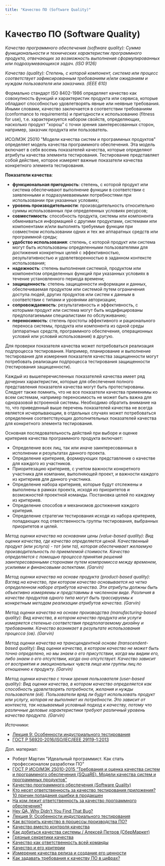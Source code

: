 ```yaml
---
title: "Качество ПО (Software Quality)"
---
```


# Качество ПО (Software Quality)

_Качество программного обеспечения (software quality): Сумма функциональности и технических характеристик программного продукта, отвечающих за возможность выполнения сформулированных или подразумевающихся задач. (ISO 9126)_

_Качество (quality): Степень, с которой компонент, система или процесс соответствует зафиксированным требованиям и/или ожиданиям и нуждам пользователя или заказчика. (IEEE 610)_

Формально стандарт ISO 8402-1986 определяет качество как совокупность функций и характеристик продукта или сервиса, которые обладают способностью удовлетворять явные или неявные требования. Иными словами, качество заключается в соответствии требованиям (conformance to requirements) и пригодности к использованию (fitness for use), т.е. характеризуется набором свойств, определяющих, насколько продукт "хорош" с точки зрения заинтересованных сторон, например, заказчик продукта или пользователь.

ИСО/МЭК 25010 "Модели качества систем и программных продуктов" определяет модель качества программного обеспечения. Эта модель включает в себя восемь показателей качества, которые определяют атрибуты качества элемента тестирования. Тестирование представляет собой действие, которое измеряет важные показатели качества конкретного элемента тестирования.

**Показатели качества**:

* **функциональная пригодность**: степень, с которой продукт или система обеспечивают выполнение функции в соответствии с заявленными и подразумеваемыми потребностями при использовании при указанных условиях;
* **уровень производительности**: производительность относительно суммы использованных при определенных условиях ресурсов;
* **совместимость**: способность продукта, системы или компонента обмениваться информацией с другими продуктами, системами или компонентами и/или выполнять требуемые функции при совместном использовании одних и тех же аппаратных средств или программной среды;
* **удобство использования**: степень, с которой продукт или система могут быть использованы определенными пользователями для достижения конкретных целей с эффективностью, результативностью и удовлетворенностью в заданном контексте использования;
* **надежность**: степень выполнения системой, продуктом или компонентом определенных функций при указанных условиях в течение установленного периода времени;
* **защищенность**: степень защищенности информации и данных, обеспечиваемая продуктом или системой путем ограничения доступа людей, других продуктов или систем к данным в соответствии с типами и уровнями авторизации;
* **сопровождаемость**: результативность и эффективность, с которыми продукт или система могут быть модифицированы предполагаемыми специалистами по обслуживанию;
* **переносимость**: степень простоты эффективного и рационального переноса системы, продукта или компонента из одной среды (аппаратных средств, программного обеспечения, операционных условий или условий использования) в другую.

Для проверки показателя качества может потребоваться реализация подпроцесса тестирования. Например, планирование и выполнение тестирования для измерения показателя качества защищенности могут потребовать реализации подпроцесса тестирования защищенности (тестирования защищенности).

Каждый из вышеперечисленных показателей качества имеет ряд дочерних характеристик, которые для обеспечения полного представления показателя качества могут быть протестированы. Следует также помнить, что не все показатели качества применимы ко всем системам, например переносимость не может быть важна для одноразовой встроенной системы. Необходимо обратить внимание на то, что приведенный выше перечень показателей качества не всегда является исчерпывающим, в отдельных случаях может потребоваться определение соответствующих дополнительных показателей качества для конкретного элемента тестирования.

Основная последовательность действий при выборе и оценке критериев качества программного продукта включает:

* Определение всех лиц, так или иначе заинтересованных в исполнении и результатах данного проекта.
* Определение критериев, формирующих представление о качестве для каждого из участников.
* Приоритезацию критериев, с учетом важности конкретного участника для компании, выполняющей проект, и важности каждого из критериев для данного участника.
* Определение набора критериев, которые будут отслежены и выполнены в рамках проекта, исходя из приоритетов и возможностей проектной команды. Постановка целей по каждому из критериев.
* Определение способов и механизмов достижения каждого критерия.
* Определение стратегии тестирования исходя из набора критериев, попадающих под ответственность группы тестирования, выбранных приоритетов и целей.

_Метод оценки качества на основании цены (value-based quality): Вид оценки качества, где качество определяется ценой. Качественный продукт (или услуга) - тот (или та), которая обеспечивает желаемую производительность по приемлемой стоимости. Качество определяется с помощью процесса принятия решений заинтересованными сторонами путем компромисса между временем, усилиями и финансовыми аспектами. (Garvin)_

_Метод оценки качества на основе продукта (product-based quality): Взгляд на качество, при котором качество основывается на четко определенном наборе атрибутов качества. Эти атрибуты должны быть объективно измеряемы и представимы в численном виде. Различия в качестве продуктов одного типа могут быть трассируемы к конкретным методам реализации атрибутов качества. (Garvin)_

_Метод оценки качества на основе производства (manufacturing-based quality): Вид качества, в котором качество продукта или услуги измеряется степенью соответствия предполагаемому дизайну и требованиям. Качество возникает в результате использования процесса (ов). (Garvin)_

_Метод оценки качества на трансцендентной основе (transcendent-based quality): Вид оценки качества, в котором качество не может быть точно определено, но мы знаем о его присутствии, когда мы видим его, либо знаем о его отсутствии, когда оно отсутствует. Качество зависит от восприятия и эмоциональных чувств лица или группы лиц по отношению к продукту. (Garvin)_

_Метод оценки качества с точки зрения пользователя (user-based quality): Вид оценки качества, в котором качество определяется как способность удовлетворять потребности, желания и нужды пользователя (ей). Пользователи вряд ли будут использовать продукт или услугу, которая не выполняет их потребности. Это зависит от контекста, так называемый условный подход к качеству, потому что различные деловые характеристики требуют различный уровень качества продукта. (Garvin)_

Источники:

* [Лекция 9: Особенности индустриального тестирования](https://intuit.ru/studies/courses/48/48/lecture/1440)
* [ГОСТ Р 56920-2016/ISO/IEC/IEEE 29119-1:2013](https://docs.cntd.ru/document/1200134996)

Доп. материал:

* Роберт Мартин "Идеальный программист. Как стать профессионалом разработки ПО"
* [ГОСТ Р ИСО/МЭК 25010-2015 “Требования и оценка качества систем и программного обеспечения (SQuaRE). Модели качества систем и программных продуктов”](https://docs.cntd.ru/document/1200121069)
* [Качество программного обеспечения (Software Quality)](https://analytics.infozone.pro/software-quality/)
* [Кто несет ответственность за качество тестирования приложения? 10 причин попадания ошибки в продакшен](https://habr.com/ru/company/otus/blog/471080/)
* [На ком лежит ответственность за качество программного обеспечения?](https://habr.com/ru/company/otus/blog/537554/)
* [Hey QA, Why Didn’t You Find That Bug?](https://betterprogramming.pub/hey-qa-why-didnt-you-find-that-bug-42ab3ef0a7e0)
* [Лекция 9: Особенности индустриального тестирования](https://intuit.ru/studies/courses/48/48/lecture/1440?page=1)
* [Как встроить качество в процессы производства ПО?](https://habr.com/ru/post/590639/)
* [Качество вместо контроля качества](https://habr.com/ru/post/549130/)
* [Как добиться качества системы / Алексей Петров (СберМаркет)](https://www.youtube.com/watch?v=oi8V6bk8oSw)
* [Грязные секретики качества](https://telegra.ph/Gryaznye-sekretiki-kachestva-03-15)
* [Качество как ответственность всей команды](https://www.youtube.com/watch?v=3URqwgBMn3g)
* [Качество и его критерии](https://www.youtube.com/watch?v=ekR7Txrmpy0)
* [Измерение качества релиза и создание его ценности](https://www.youtube.com/watch?v=QqbqudHeQck)
* [Как задавать требования к качеству ПО в цифрах?](https://habr.com/ru/post/661331/)
